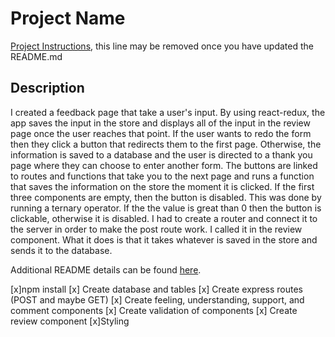 # Project Name

[Project Instructions](./INSTRUCTIONS.md), this line may be removed once you have updated the README.md

## Description

I created a feedback page that take a user's input. By using react-redux, the app saves the input in the store and displays all of the input in the review page once the user reaches that point. If the user wants to redo the form then they click a button that redirects them to the first page. Otherwise, the information is saved to a database and the user is directed to a thank you page where they can choose to enter another form. The buttons are linked to routes and functions that take you to the next page and runs a function that saves the information on the store the moment it is clicked. If the first three components are empty, then the button is disabled. This was done by running a ternary operator. If the the value is great than 0 then the button is clickable, otherwise it is disabled. I had to create a router and connect it to the server in order to make the post route work. I called it in the review component. What it does is that it takes whatever is saved in the store and sends it to the database.

Additional README details can be found [here](https://github.com/PrimeAcademy/readme-template/blob/master/README.md).

[x]npm install
[x] Create database and tables
[x] Create express routes (POST and maybe GET)
[x] Create feeling, understanding, support, and comment components
[x] Create validation of components
[x] Create review component
[x]Styling
